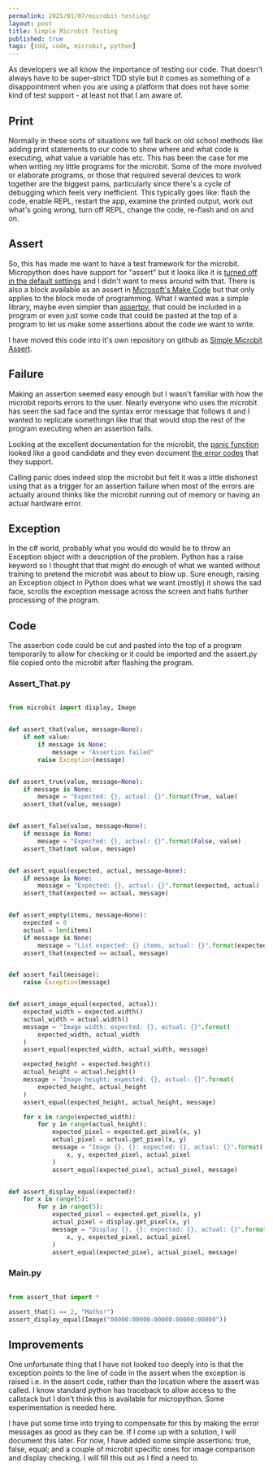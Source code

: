 ```yaml
---
permalink: 2025/01/07/microbit-testing/
layout: post
title: Simple Microbit Testing
published: true
tags: [tdd, code, microbit, python]
---
```


As developers we all know the importance of testing our code. That doesn't always 
have to be super-strict TDD style but it comes as  something of a disappointment 
when you are using a platform that does not have some kind of test support - at least not that I am aware of. 


## Print

Normally in these sorts of situations we fall back on old school methods like adding print statements to our code to show where and what code is executing, 
what value a variable has etc. This has been the case for me when writing my 
little programs for the microbit. Some of the more involved or elaborate programs, 
or those that required several devices to work together are the biggest pains, 
particularly since there's a cycle of debugging which feels very inefficient. This typically goes like: flash the code, enable REPL, restart the app, examine the printed output, work out what's going wrong, turn off REPL, change the code, re-flash and on and on. 


## Assert 

So, this has made me want to have a test framework for the microbit. Micropython does have support for "assert" but it looks like it is [turned off in the default settings](https://microbit-micropython.readthedocs.io/en/stable/micropython.html) and I didn't want to mess around with that. There is also a block available 
as an assert in [Microsoft's Make Code](https://makecode.microbit.org/reference/control/assert) but that only applies to the block mode of programming. What I wanted was a simple library, maybe even simpler than [assertpy](https://github.com/assertpy/assertpy), that could be included in a program or even just some code that could be pasted at the top of a program to let us make some assertions about the code we want to write. 

I have moved this code into it's own repository on github as [Simple Microbit Assert](https://github.com/deejaygraham/simple-microbit-assert).


## Failure

Making an assertion seemed easy enough but I wasn't familiar with how the microbit 
reports errors to the user. Nearly everyone who uses the microbit has seen the 
sad face and the syntax error message that follows it and I wanted to replicate 
somethingn like that that would stop the rest of the program executing when an 
assertion fails. 

Looking at the excellent documentation for the microbit, the [panic function]() looked like a good candidate and they even document [the error codes](https://support.microbit.org/support/solutions/articles/19000016969-micro-bit-error-codes) that they support. 

Calling panic does indeed stop the microbit but felt it was a little dishonest using that as a trigger for an assertion failure when most of the errors are actually around thinks like the microbit running out of memory or having an actual 
hardware error.

## Exception

In the c# world, probably what you would do would be to throw an Exception object with a description of the problem. Python has a raise keyword so I thought that that might do enough of what we wanted without training to pretend the microbit was about to blow up. Sure enough, raising an Exception object in Python does what we want (mostly) it shows the sad face, scrolls the exception message across the screen and halts further processing of the program. 


## Code

The assertion code could be cut and pasted into the top of a program temporarily to allow 
for checking or it could be imported and the assert.py file copied onto the microbit
after flashing the program.

### Assert_That.py

```python

from microbit import display, Image


def assert_that(value, message=None):
    if not value:
        if message is None:
            message = "Assertion failed"
        raise Exception(message)


def assert_true(value, message=None):
    if message is None:
        mesage = "Expected: {}, actual: {}".format(True, value)
    assert_that(value, message)


def assert_false(value, message=None):
    if message is None:
        mesage = "Expected: {}, actual: {}".format(False, value)
    assert_that(not value, message)


def assert_equal(expected, actual, message=None):
    if message is None:
        message = "Expected: {}, actual: {}".format(expected, actual)
    assert_that(expected == actual, message)


def assert_empty(items, message=None):
    expected = 0
    actual = len(items)
    if message is None:
        message = "List expected: {} items, actual: {}".format(expected, actual)
    assert_that(expected == actual, message)


def assert_fail(message):
    raise Exception(message)


def assert_image_equal(expected, actual):
    expected_width = expected.width()
    actual_width = actual.width()
    message = "Image width: expected: {}, actual: {}".format(
        expected_width, actual_width
    )
    assert_equal(expected_width, actual_width, message)

    expected_height = expected.height()
    actual_height = actual.height()
    message = "Image height: expected: {}, actual: {}".format(
        expected_height, actual_height
    )
    assert_equal(expected_height, actual_height, message)

    for x in range(expected_width):
        for y in range(actual_height):
            expected_pixel = expected.get_pixel(x, y)
            actual_pixel = actual.get_pixel(x, y)
            message = "Image {}, {}: expected: {}, actual: {}".format(
                x, y, expected_pixel, actual_pixel
            )
            assert_equal(expected_pixel, actual_pixel, message)


def assert_display_equal(expected):
    for x in range(5):
        for y in range(5):
            expected_pixel = expected.get_pixel(x, y)
            actual_pixel = display.get_pixel(x, y)
            message = "Display {}, {}: expected: {}, actual: {}".format(
                x, y, expected_pixel, actual_pixel
            )
            assert_equal(expected_pixel, actual_pixel, message)

```

### Main.py

```python

from assert_that import *

assert_that(1 == 2, "Maths!")
assert_display_equal(Image("00000:00000:00000:00000:00000"))

```

## Improvements

One unfortunate thing that I have not looked too deeply into is that the 
exception points to the line of code in the assert when the exception is 
raised i.e. in the assert code, rather than the location where the assert 
was called. I know standard python has traceback to allow access to the callstack
but I don't think this is available for micropython. Some experimentation is 
needed here. 

I have put some time into trying to compensate for this by 
making the error messages as good as they can be. If I come up with a solution, I will document this later. For now, I have added some simple assertions: true, false, equal; and a couple of microbit specific ones 
for image comparison and display checking. I will fill this out as I find a need to.
